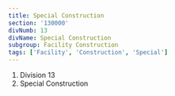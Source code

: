 ```yaml
---
title: Special Construction
section: '130000'
divNumb: 13
divName: Special Construction
subgroup: Facility Construction
tags: ['Facility', 'Construction', 'Special']
---
```


   1. Division 13
   1. Special Construction

